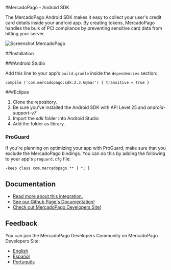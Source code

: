 #MercadoPago - Android SDK

The MercadoPago Android SDK makes it easy to collect your user's credit card details inside your android app. By creating tokens, MercadoPago handles the bulk of PCI compliance by preventing sensitive card data from hitting your server.

![Screenshot MercadoPago](https://cloud.githubusercontent.com/assets/11367894/20360662/5f3947dc-ac13-11e6-94d9-9a938f6b2cff.png)

##Installation

###Android Studio

Add this line to your app's `build.gradle` inside the `dependencies` section:

    compile ('com.mercadopago:sdk:2.3.6@aar') { transitive = true }

###Eclipse

1. Clone the repository.
2. Be sure you've installed the Android SDK with API Level 25 and _android-support-v7_
3. Import the _sdk_ folder into Android Studio
4. Add the folder as library.

### ProGuard

If you're planning on optimizing your app with ProGuard, make sure that you exclude the MercadoPago bindings. You can do this by adding the following to your app's `proguard.cfg` file:

    -keep class com.mercadopago.** { *; }

## Documentation

+ [Read more about this integration.](https://www.mercadopago.com.ar/developers/en/solutions/payments/custom-checkout/charge-with-creditcard/android/)
+ [See our Github Page's Documentation!](http://mercadopago.github.io/px-android/)
+ [Check out MercadoPago Developers Site!](http://www.mercadopago.com.ar/developers)

## Feedback

You can join the MercadoPago Developers Community on MercadoPago Developers Site:

+ [English](https://www.mercadopago.com.ar/developers/en/community/forum/)
+ [Español](https://www.mercadopago.com.ar/developers/es/community/forum/)
+ [Português](https://www.mercadopago.com.br/developers/pt/community/forum/)
